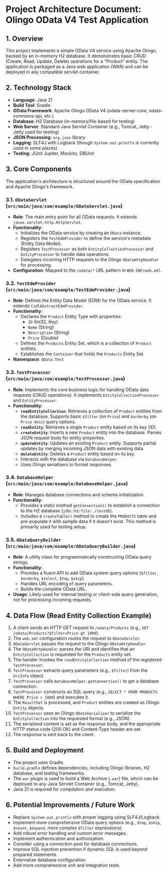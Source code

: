 # Project Architecture Document: Olingo OData V4 Test Application

## 1. Overview

This project implements a simple OData V4 service using Apache Olingo, backed by an in-memory H2 database. It demonstrates basic CRUD (Create, Read, Update, Delete) operations for a "Product" entity. The application is packaged as a Java web application (WAR) and can be deployed in any compatible servlet container.

## 2. Technology Stack

*   **Language**: Java 21
*   **Build Tool**: Gradle
*   **OData Framework**: Apache Olingo OData V4 (odata-server-core, odata-commons-api, etc.)
*   **Database**: H2 Database (in-memory/file-based for testing)
*   **Web Server**: Standard Java Servlet Container (e.g., Tomcat, Jetty - Jetty used for testing)
*   **JSON Processing**: `org.json` library
*   **Logging**: SLF4J with Logback (though `System.out.println` is currently used in some places)
*   **Testing**: JUnit Jupiter, Mockito, DBUnit

## 3. Core Components

The application's architecture is structured around the OData specification and Apache Olingo's framework.

### 3.1. `ODataServlet` (`src/main/java/com/example/ODataServlet.java`)

*   **Role**: The main entry point for all OData requests. It extends `javax.servlet.http.HttpServlet`.
*   **Functionality**:
    *   Initializes the OData service by creating an `OData` instance.
    *   Registers the `TestEdmProvider` to define the service's metadata (Entity Data Model).
    *   Registers `TestProcessor` as both `EntityCollectionProcessor` and `EntityProcessor` to handle data operations.
    *   Delegates incoming HTTP requests to the Olingo `ODataHttpHandler` for processing.
*   **Configuration**: Mapped to the `/odata/*` URL pattern in `WEB-INF/web.xml`.

### 3.2. `TestEdmProvider` (`src/main/java/com/example/TestEdmProvider.java`)

*   **Role**: Defines the Entity Data Model (EDM) for the OData service. It extends `CsdlAbstractEdmProvider`.
*   **Functionality**:
    *   Declares the `Product` Entity Type with properties:
        *   `ID` (Int32, Key)
        *   `Name` (String)
        *   `Description` (String)
        *   `Price` (Double)
    *   Defines the `Products` Entity Set, which is a collection of `Product` entities.
    *   Establishes the `Container` that holds the `Products` Entity Set.
*   **Namespace**: `OData.Test`

### 3.3. `TestProcessor` (`src/main/java/com/example/TestProcessor.java`)

*   **Role**: Implements the core business logic for handling OData data requests (CRUD operations). It implements `EntityCollectionProcessor` and `EntityProcessor`.
*   **Functionality**:
    *   **`readEntityCollection`**: Retrieves a collection of `Product` entities from the database. Supports basic `$filter` (on `Price`) and `$orderby` (on `Price desc`) query options.
    *   **`readEntity`**: Retrieves a single `Product` entity based on its key (ID).
    *   **`createEntity`**: Inserts a new `Product` entity into the database. Parses JSON request body for entity properties.
    *   **`updateEntity`**: Updates an existing `Product` entity. Supports partial updates by merging incoming JSON data with existing data.
    *   **`deleteEntity`**: Deletes a `Product` entity based on its key.
    *   Interacts with the database via `DatabaseHelper`.
    *   Uses Olingo serializers to format responses.

### 3.4. `DatabaseHelper` (`src/main/java/com/example/DatabaseHelper.java`)

*   **Role**: Manages database connections and schema initialization.
*   **Functionality**:
    *   Provides a static method `getConnection()` to establish a connection to the H2 database (`jdbc:h2:file:./testdb`).
    *   Includes a `createTable()` method to create the `PRODUCTS` table and pre-populate it with sample data if it doesn't exist. This method is primarily used for testing setup.

### 3.5. `ODataQueryBuilder` (`src/main/java/com/example/ODataQueryBuilder.java`)

*   **Role**: A utility class for programmatically constructing OData query strings.
*   **Functionality**:
    *   Provides a fluent API to add OData system query options (`$filter`, `$orderby`, `$select`, `$top`, `$skip`).
    *   Handles URL encoding of query parameters.
    *   Builds the complete OData URL.
*   **Usage**: Likely used for internal testing or client-side query generation, not for processing incoming requests.

## 4. Data Flow (Read Entity Collection Example)

1.  A client sends an HTTP GET request to `/odata/Products` (e.g., `GET /odata/Products?$filter=Price gt 1000`).
2.  The `web.xml` configuration routes the request to `ODataServlet`.
3.  `ODataServlet` passes the request to the Olingo `ODataHttpHandler`.
4.  The `ODataHttpHandler` parses the URI and identifies that an `EntityCollection` is requested for the `Products` entity set.
5.  The handler invokes the `readEntityCollection` method of the registered `TestProcessor`.
6.  `TestProcessor` extracts query parameters (e.g., `$filter`) from the `UriInfo` object.
7.  `TestProcessor` calls `DatabaseHelper.getConnection()` to get a database connection.
8.  `TestProcessor` constructs an SQL query (e.g., `SELECT * FROM PRODUCTS WHERE Price > 1000`) and executes it.
9.  The `ResultSet` is processed, and `Product` entities are created as Olingo `Entity` objects.
10. `TestProcessor` uses an Olingo `ODataSerializer` to serialize the `EntityCollection` into the requested format (e.g., JSON).
11. The serialized content is set as the response body, and the appropriate HTTP status code (200 OK) and Content-Type header are set.
12. The response is sent back to the client.

## 5. Build and Deployment

*   The project uses Gradle.
*   `build.gradle` defines dependencies, including Olingo libraries, H2 database, and testing frameworks.
*   The `war` plugin is used to build a Web Archive (`.war`) file, which can be deployed to any Java Servlet Container (e.g., Tomcat, Jetty).
*   Java 21 is required for compilation and execution.

## 6. Potential Improvements / Future Work

*   Replace `System.out.println` with proper logging using SLF4J/Logback.
*   Implement more comprehensive OData query options (e.g., `$top`, `$skip`, `$count`, `$expand`, more complex `$filter` expressions).
*   Add robust error handling and custom error messages.
*   Implement authentication and authorization.
*   Consider using a connection pool for database connections.
*   Improve SQL injection prevention if dynamic SQL is used beyond prepared statements.
*   Externalize database configuration.
*   Add more comprehensive unit and integration tests.
